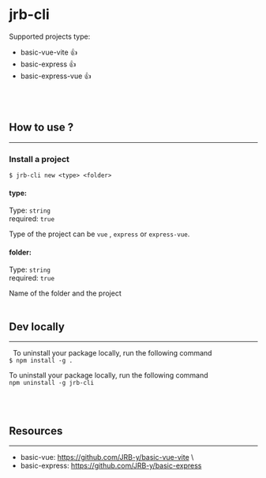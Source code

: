 # jrb-cli

<p>
  Supported projects type:

  - basic-vue-vite 👍
  - basic-express 👍
  - basic-express-vue 👍

</p>
<br><br>

## How to use ?
------------------
### Install a project
`$ jrb-cli new <type> <folder>`

#### type:
Type: `string`\
required: `true`

Type of the project can be `vue` , `express` or `express-vue`.

#### folder:
Type: `string`\
required: `true`

Name of the folder and the project
<br><br>

## Dev locally
------------------
 
To uninstall your package locally, run the following command \
`$ npm install -g .`

To uninstall your package locally, run the following command \
`npm uninstall -g jrb-cli`

<br><br>
## Resources
------------------
- basic-vue: https://github.com/JRB-y/basic-vue-vite \
- basic-express: https://github.com/JRB-y/basic-express
